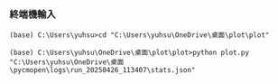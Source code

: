 ### 終端機輸入
`(base) C:\Users\yuhsu>cd "C:\Users\yuhsu\OneDrive\桌面\plot\plot"`

`(base) C:\Users\yuhsu\OneDrive\桌面\plot\plot>python plot.py "C:\Users\yuhsu\OneDrive\桌面\pycmopen\logs\run_20250426_113407\stats.json"`
